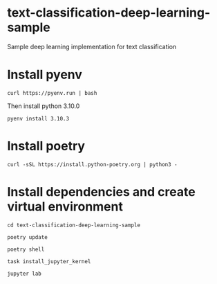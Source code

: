 # text-classification-deep-learning-sample

Sample deep learning implementation for text classification

# Install pyenv

```
curl https://pyenv.run | bash
```

Then install python 3.10.0

```
pyenv install 3.10.3
```

# Install poetry

```
curl -sSL https://install.python-poetry.org | python3 -
```

# Install dependencies and create virtual environment

```
cd text-classification-deep-learning-sample
```

```
poetry update
```

```
poetry shell
```

```
task install_jupyter_kernel
```

```
jupyter lab
```
